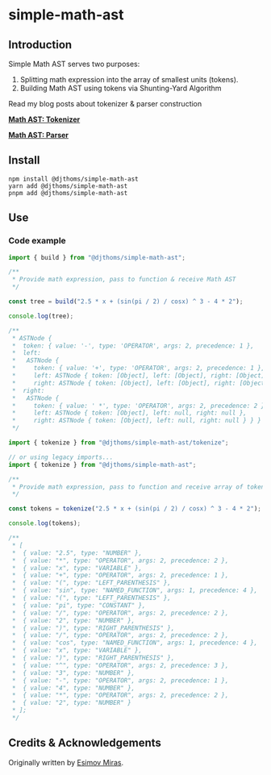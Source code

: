 # simple-math-ast

## Introduction

Simple Math AST serves two purposes:

1. Splitting math expression into the array of smallest units (tokens).
2. Building Math AST using tokens via Shunting-Yard Algorithm

Read my blog posts about tokenizer &amp; parser construction

**[Math AST: Tokenizer](https://www.esimovmiras.cc/articles/02-build-math-ast-tokenizer)**

**[Math AST: Parser](https://www.esimovmiras.cc/articles/03-build-math-ast-parser)**

## Install

```shell
npm install @djthoms/simple-math-ast
yarn add @djthoms/simple-math-ast
pnpm add @djthoms/simple-math-ast
```

## Use

### Code example

```ts
import { build } from "@djthoms/simple-math-ast";

/**
 * Provide math expression, pass to function & receive Math AST
 */

const tree = build("2.5 * x + (sin(pi / 2) / cosx) ^ 3 - 4 * 2");

console.log(tree);

/**
 * ASTNode {
 *  token: { value: '-', type: 'OPERATOR', args: 2, precedence: 1 },
 *  left:
 *   ASTNode {
 *     token: { value: '+', type: 'OPERATOR', args: 2, precedence: 1 },
 *     left: ASTNode { token: [Object], left: [Object], right: [Object] },
 *     right: ASTNode { token: [Object], left: [Object], right: [Object] } },
 *  right:
 *   ASTNode {
 *     token: { value: ' *', type: 'OPERATOR', args: 2, precedence: 2 },
 *     left: ASTNode { token: [Object], left: null, right: null },
 *     right: ASTNode { token: [Object], left: null, right: null } } }
 */
```

```ts
import { tokenize } from "@djthoms/simple-math-ast/tokenize";

// or using legacy imports...
import { tokenize } from "@djthoms/simple-math-ast";

/**
 * Provide math expression, pass to function and receive array of tokens
 */

const tokens = tokenize("2.5 * x + (sin(pi / 2) / cosx) ^ 3 - 4 * 2");

console.log(tokens);

/**
 * [
 *  { value: "2.5", type: "NUMBER" },
 *  { value: "*", type: "OPERATOR", args: 2, precedence: 2 },
 *  { value: "x", type: "VARIABLE" },
 *  { value: "+", type: "OPERATOR", args: 2, precedence: 1 },
 *  { value: "(", type: "LEFT_PARENTHESIS" },
 *  { value: "sin", type: "NAMED_FUNCTION", args: 1, precedence: 4 },
 *  { value: "(", type: "LEFT_PARENTHESIS" },
 *  { value: "pi", type: "CONSTANT" },
 *  { value: "/", type: "OPERATOR", args: 2, precedence: 2 },
 *  { value: "2", type: "NUMBER" },
 *  { value: ")", type: "RIGHT_PARENTHESIS" },
 *  { value: "/", type: "OPERATOR", args: 2, precedence: 2 },
 *  { value: "cos", type: "NAMED_FUNCTION", args: 1, precedence: 4 },
 *  { value: "x", type: "VARIABLE" },
 *  { value: ")", type: "RIGHT_PARENTHESIS" },
 *  { value: "^", type: "OPERATOR", args: 2, precedence: 3 },
 *  { value: "3", type: "NUMBER" },
 *  { value: "-", type: "OPERATOR", args: 2, precedence: 1 },
 *  { value: "4", type: "NUMBER" },
 *  { value: "*", type: "OPERATOR", args: 2, precedence: 2 },
 *  { value: "2", type: "NUMBER" }
 * ];
 */
```

## Credits &amp; Acknowledgements

Originally written by
[Esimov Miras](https://github.com/Flyr1Q/simple-math-ast.git).
